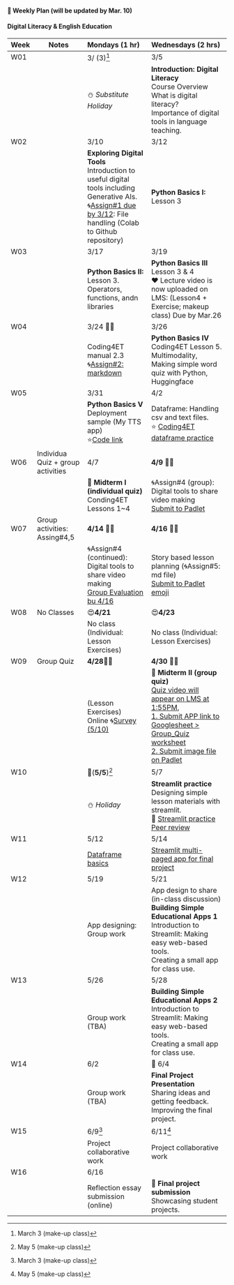 #### 🌱 **Weekly Plan (will be updated by Mar. 10)**

#### Digital Literacy & English Education

| Week | Notes | Mondays (1 hr) | Wednesdays (2 hrs) | 
|------|------|:----------|:--------|
|W01||3/ (3)[^1]|3/5|
|      |      |⛄ _Substitute Holiday_| **Introduction: Digital Literacy** <br> Course Overview <br> What is digital literacy? <br> Importance of digital tools in language teaching.  |
|W02||3/10|3/12|
|   || **Exploring Digital Tools** <br> Introduction to useful digital tools including Generative AIs. <br>🌀[Assign#1 due by 3/12](https://github.com/MK316/Coding4ET/blob/main/Lessons/Ex2.md): File handling (Colab to Github repository) |**Python Basics I:** Lesson 3  |       
| W03||3/17 |3/19|
|     ||  **Python Basics II:** <br>Lesson 3. Operators, functions, andn libraries  | **Python Basics III** Lesson 3 & 4 <br>❤️ Lecture video is now uploaded on LMS: (Lesson4 + Exercise; makeup class) Due by Mar.26|       
|W04||3/24 🐳💙 |3/26|
|      || Coding4ET manual 2.3 <br>🌀[Assign#2: markdown](https://github.com/MK316/Coding4ET/blob/main/Lessons/Lesson02-3.md) | **Python Basics IV** Coding4ET Lesson 5. Multimodality, Making simple word quiz with Python, Huggingface |       
|W05||3/31 |4/2|
|      || **Python Basics V**<br> Deployment sample (My TTS app)<br>⭐[Code link](https://github.com/MK316/Digital-Literacy-Class/blob/main/applications/TTS_todeploy.ipynb)| Dataframe: Handling csv and text files.<br>⭐ [Coding4ET dataframe practice](https://github.com/MK316/Coding4ET/blob/main/Lessons/dataframe_practice1.ipynb) |       
|W06|Individua Quiz + group activities|4/7|**4/9** 🐳💙 |
|      | |  📌 **Midterm I (individual quiz)** <br> Conding4ET Lessons 1~4 | 🌀Assign#4 (group): Digital tools to share video making<br>[Submit to Padlet](https://padlet.com/mirankim316/s25_dlee) |
|W07|Group activities: Assing#4,5|**4/14** 🐳💙 |**4/16** 🐳💙 |
|      | |🌀Assign#4 (continued): Digital tools to share video making <br>[Group Evaluation bu 4/16](https://forms.gle/5joxptCcAaJxDJTQ6)| Story based lesson planning (🌀Assign#5: md file)<br>[Submit to Padlet](https://padlet.com/mirankim316/s25_dlee) <br>[emoji](https://gist.github.com/rxaviers/7360908)|     
| W08|No Classes|😍**4/21**  |😍**4/23**|
|     | |  No class (Individual: Lesson Exercises)   |No class (Individual: Lesson Exercises) |       
|W09|Group Quiz|**4/28**🐳💙 |**4/30** 🐳💙 |
|      || (Lesson Exercises) <br>Online 🌀[Survey (5/10)](https://forms.gle/RAcEev4ZoqkcPQK86)  |📌 **Midterm II (group quiz)**<br>[Quiz video will appear on LMS at 1:55PM](https://rec.ac.kr/gnu), <br>[1. Submit APP link to Googlesheet > Group_Quiz worksheet](https://docs.google.com/spreadsheets/d/1z2uYvH-foo3BZ6a4_T80TK7HOQbIJIYIUe5SWOEaGyk/edit?usp=sharing)<br>[2. Submit image file on Padlet](https://padlet.com/mirankim316/s25_dlee)| 
|W10||💛(**5/5**)[^2]|5/7|
|      || ⛄ _Holiday_  |  **Streamlit practice** <br> Designing simple lesson materials with streamlit. <br>📌 [Streamlit practice](https://github.com/MK316/Digital-Literacy-Class/blob/main/pages/streamlit.md) <br>[Peer review](https://github.com/MK316/Digital-Literacy-Class/blob/main/pages/video_review.md)|
| W11||5/12|5/14|
|     ||  [Dataframe basics](https://github.com/MK316/Digital-Literacy-Class/blob/main/pages/dataframe.md)  | [Streamlit multi-paged app for final project](https://github.com/MK316/streamlit25/tree/main) |       
|W12||5/19|5/21|
|   |  |App designing: Group work|  App design to share (in-class discussion)<br> **Building Simple Educational Apps 1** <br> Introduction to Streamlit: Making easy web-based tools. <br> Creating a small app for class use.   | **Using AI in Language Teaching** <br> Understanding AI tools for education. <br> Practical uses of AI in classroom activities. |     
|W13||5/26|5/28|
|      ||  Group work (TBA) | **Building Simple Educational Apps 2** <br> Introduction to Streamlit: Making easy web-based tools. <br> Creating a small app for class use. |
| W14||6/2|🌈 6/4|
|     ||  Group work (TBA) | **Final Project Presentation** <br> Sharing ideas and getting feedback. <br> Improving the final project.|       
|W15||6/9[^1]|6/11[^2]|
|      ||   Project collaborative work | Project collaborative work|  
| W16||6/16||
|     | | Reflection essay submission (online) | 🌈 **Final project submission** <br> Showcasing student projects. |       

[^1]: March 3 (make-up class)
[^2]: May 5 (make-up class)
